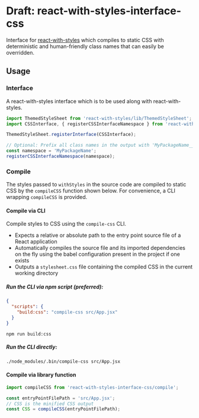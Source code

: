 # Draft: react-with-styles-interface-css

Interface for [react-with-styles](https://github.com/airbnb/react-with-styles#readme) which compiles to static CSS with deterministic and human-friendly class names that can easily be overridden.

## Usage

### Interface

A react-with-styles interface which is to be used along with react-with-styles.

```javascript
import ThemedStyleSheet from 'react-with-styles/lib/ThemedStyleSheet';
import CSSInterface, { registerCSSInterfaceNamespace } from 'react-with-styles-interface-css';

ThemedStyleSheet.registerInterface(CSSInterface);

// Optional: Prefix all class names in the output with 'MyPackageName__'
const namespace = 'MyPackageName';
registerCSSInterfaceNamespace(namespace);
```

### Compile

The styles passed to `withStyles` in the source code are compiled to static CSS by the `compileCSS` function shown below. For convenience, a CLI wrapping `compileCSS` is provided.

#### Compile via CLI

Compile styles to CSS using the `compile-css` CLI.
- Expects a relative or absolute path to the entry point source file of a React application
- Automatically compiles the source file and its imported dependencies on the fly using the babel configuration present in the project if one exists
- Outputs a `stylesheet.css` file containing the compiled CSS in the current working directory

##### Run the CLI via npm script (preferred):

```json
{
  "scripts": {
    "build:css": "compile-css src/App.jsx"
  }
}
```
```
npm run build:css
```

##### Run the CLI directly:

```sh
./node_modules/.bin/compile-css src/App.jsx
```

#### Compile via library function

```javascript
import compileCSS from 'react-with-styles-interface-css/compile';

const entryPointFilePath = 'src/App.jsx';
// CSS is the minified CSS output
const CSS = compileCSS(entryPointFilePath);
```
